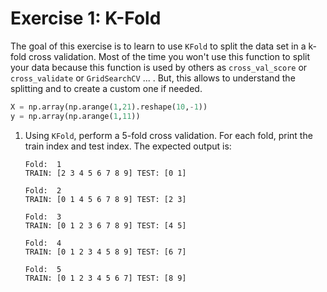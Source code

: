 # Exercise 1: K-Fold

The goal of this exercise is to learn to use `KFold` to split the data set in a k-fold cross validation. Most of the time you won't use this function to split your data because this function is used by others as `cross_val_score` or `cross_validate` or `GridSearchCV` ... . But, this allows to understand the splitting and to create a custom one if needed.  

```python
X = np.array(np.arange(1,21).reshape(10,-1))
y = np.array(np.arange(1,11))
```

1. Using `KFold`, perform a 5-fold cross validation. For each fold, print the train index and test index. The expected output is:

    ```console
    Fold:  1
    TRAIN: [2 3 4 5 6 7 8 9] TEST: [0 1]

    Fold:  2
    TRAIN: [0 1 4 5 6 7 8 9] TEST: [2 3]

    Fold:  3
    TRAIN: [0 1 2 3 6 7 8 9] TEST: [4 5]

    Fold:  4
    TRAIN: [0 1 2 3 4 5 8 9] TEST: [6 7]

    Fold:  5
    TRAIN: [0 1 2 3 4 5 6 7] TEST: [8 9]
    ```